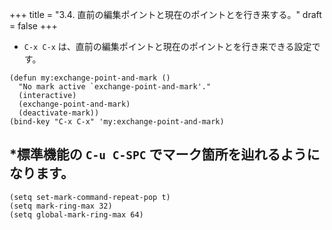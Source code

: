 +++
title = "3.4. 直前の編集ポイントと現在のポイントとを行き来する。"
draft = false
+++
* `C-x C-x` は、直前の編集ポイントと現在のポイントとを行き来できる設定です。

```elisp
(defun my:exchange-point-and-mark ()
  "No mark active `exchange-point-and-mark'."
  (interactive)
  (exchange-point-and-mark)
  (deactivate-mark))		 
(bind-key "C-x C-x" 'my:exchange-point-and-mark)
```

## *標準機能の `C-u C-SPC` でマーク箇所を辿れるようになります。

```elisp
(setq set-mark-command-repeat-pop t)
(setq mark-ring-max 32)
(setq global-mark-ring-max 64)
```


